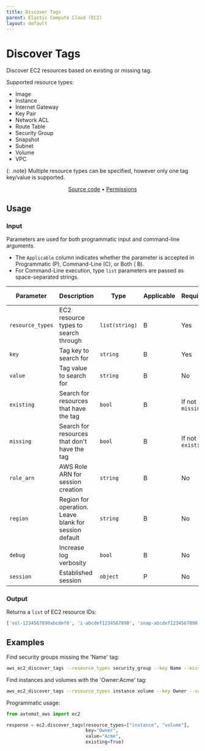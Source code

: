 ```yaml
---
title: Discover Tags
parent: Elastic Compute Cloud (EC2)
layout: default
---
```


# Discover Tags

Discover EC2 resources based on existing or missing tag.

Supported resource types:

- Image
- Instance
- Internet Gateway
- Key Pair
- Network ACL
- Route Table
- Security Group
- Snapshot
- Subnet
- Volume
- VPC

{: .note}
Multiple resource types can be specified, however only one tag key/value is supported.

<p align="center">
   <a href="/avtomat_aws/ec2/discover_tags.py">Source code</a> •
   <a href="/permissions/ec2/discover_tags">Permissions</a>
</p>

## Usage

### Input

Parameters are used for both programmatic input and command-line arguments.<br/>

- The `Applicable` column indicates whether the parameter is accepted in Programmatic (P), Command-Line (C), or Both (
  B).<br/>
- For Command-Line execution, type `list` parameters are passed as space-separated strings.

| Parameter        | Description                                           | Type           | Applicable | Required          | Default Value   |
|------------------|-------------------------------------------------------|----------------|------------|-------------------|-----------------|
| `resource_types` | EC2 resource types to search through                  | `list(string)` | B          | Yes               | None            |
| `key`            | Tag key to search for                                 | `string`       | B          | Yes               | None            |
| `value`          | Tag value to search for                               | `string`       | B          | No                | None            |
| `existing`       | Search for resources that have the tag                | `bool`         | B          | If not `missing`  | None            |
| `missing`        | Search for resources that don't have the tag          | `bool`         | B          | If not `existing` | None            |
| `role_arn`       | AWS Role ARN for session creation                     | `string`       | B          | No                | None            |
| `region`         | Region for operation. Leave blank for session default | `string`       | B          | No                | Session Default |
| `debug`          | Increase log verbosity                                | `bool`         | B          | No                | False           |
| `session`        | Established session                                   | `object`       | P          | No                | None            |

### Output

Returns a `list` of EC2 resource IDs:

```python
['vol-1234567890abcdef0', 'i-abcdef1234567890', 'snap-abcdef1234567890']
```

## Examples

Find security groups missing the 'Name' tag:

```bash
aws_ec2_discover_tags --resource_types security_group --key Name --missing
```

Find instances and volumes with the 'Owner:Acme' tag:

```bash
aws_ec2_discover_tags --resource_types instance volume --key Owner --value Acme --existing
```

Programmatic usage:

```python
from avtomat_aws import ec2

response = ec2.discover_tags(resource_types=["instance", "volume"],
                             key="Owner",
                             value="Acme",
                             existing=True)
```
